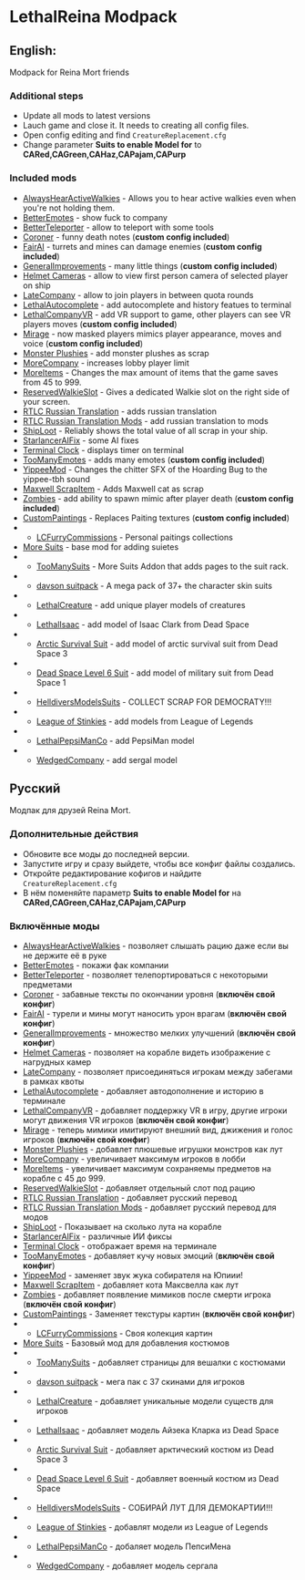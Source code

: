# LethalReina Modpack

## English:

Modpack for Reina Mort friends

### Additional steps

- Update all mods to latest versions
- Lauch game and close it. It needs to creating all config files.
- Open config editing and find `CreatureReplacement.cfg`
- Change parameter **Suits to enable Model for** to **CARed,CAGreen,CAHaz,CAPajam,CAPurp**

### Included mods

* [AlwaysHearActiveWalkies](https://thunderstore.io/c/lethal-company/p/Suskitech/AlwaysHearActiveWalkies/) - Allows you to hear active walkies even when you're not holding them.
* [BetterEmotes](https://thunderstore.io/c/lethal-company/p/KlutzyBubbles/BetterEmotes/) - show fuck to company
* [BetterTeleporter](https://thunderstore.io/c/lethal-company/p/SirTyler/BetterTeleporter/) - allow to teleport with some tools
* [Coroner](https://thunderstore.io/c/lethal-company/p/EliteMasterEric/Coroner/) - funny death notes (**custom config included**)
* [FairAI](https://thunderstore.io/c/lethal-company/p/TheFluff/FairAI/) - turrets and mines can damage enemies (**custom config included**)
* [GeneralImprovements](https://thunderstore.io/c/lethal-company/p/ShaosilGaming/GeneralImprovements/) - many little things (**custom config included**)
* [Helmet Cameras](https://thunderstore.io/c/lethal-company/p/RickArg/Helmet_Cameras/) - allow to view first person camera of selected player on ship
* [LateCompany](https://thunderstore.io/c/lethal-company/p/anormaltwig/LateCompany/) - allow to join players in between quota rounds
* [LethalAutocomplete](https://thunderstore.io/c/lethal-company/p/red_eye/LethalAutocomplete/) - add autocomplete and history featues to terminal
* [LethalCompanyVR](https://thunderstore.io/c/lethal-company/p/DaXcess/LethalCompanyVR/) - add VR support to game, other players can see VR players moves (**custom config included**)
* [Mirage](https://thunderstore.io/c/lethal-company/p/qwbarch/Mirage/) - now masked players mimics player appearance, moves and voice (**custom config included**)
* [Monster Plushies](https://thunderstore.io/c/lethal-company/p/Scintesto/Monster_Plushies/) - add monster plushes as scrap
* [MoreCompany](https://thunderstore.io/c/lethal-company/p/notnotnotswipez/MoreCompany/) - increases lobby player limit
* [MoreItems](https://thunderstore.io/c/lethal-company/p/Drakorle/MoreItems/) - Changes the max amount of items that the game saves from 45 to 999. 
* [ReservedWalkieSlot](https://thunderstore.io/c/lethal-company/p/FlipMods/ReservedWalkieSlot/) - Gives a dedicated Walkie slot on the right side of your screen.
* [RTLC Russian Translation](https://thunderstore.io/c/lethal-company/p/Hayrizan/RTLC_Russian_Translation/) - adds russian translation
* [RTLC Russian Translation Mods](https://thunderstore.io/c/lethal-company/p/Hayrizan/RTLC_Russian_Translation_Mods/) - add russian translation to mods
* [ShipLoot](https://thunderstore.io/c/lethal-company/p/tinyhoot/ShipLoot/) - Reliably shows the total value of all scrap in your ship.
* [StarlancerAIFix](https://thunderstore.io/c/lethal-company/p/AudioKnight/StarlancerAIFix/) - some AI fixes
* [Terminal Clock](https://thunderstore.io/c/lethal-company/p/NotAtomicBomb/Terminal_Clock/) - displays timer on terminal
* [TooManyEmotes](https://thunderstore.io/c/lethal-company/p/FlipMods/TooManyEmotes/) - adds many emotes (**custom config included**)
* [YippeeMod](https://thunderstore.io/c/lethal-company/p/sunnobunno/YippeeMod/) - Changes the chitter SFX of the Hoarding Bug to the yippee-tbh sound
* [Maxwell ScrapItem](https://thunderstore.io/c/lethal-company/p/Kittenji/Maxwell_ScrapItem/) - Adds Maxwell cat as scrap
* [Zombies](https://thunderstore.io/c/lethal-company/p/Synaxin/Zombies/) - add ability to spawn mimic after player death (**custom config included**)
* [CustomPaintings](https://thunderstore.io/c/lethal-company/p/Boniato/CustomPaintings/) - Replaces Paiting textures (**custom config included**)
* * [LCFurryCommissions](https://thunderstore.io/c/lethal-company/p/Citizen17/LCFurryCommissions/) - Personal paitings collections
* [More Suits](https://thunderstore.io/c/lethal-company/p/x753/More_Suits/) - base mod for adding suietes
* * [TooManySuits](https://thunderstore.io/c/lethal-company/p/Verity/TooManySuits/) - More Suits Addon that adds pages to the suit rack.
* * [davson suitpack](https://thunderstore.io/c/lethal-company/p/davson/davson_suitpack/) - A mega pack of 37+ the character skin suits
* * [LethalCreature](https://thunderstore.io/c/lethal-company/p/DarnHyena/LethalCreature/) - add unique player models of creatures
* * [LethalIsaac](https://thunderstore.io/c/lethal-company/p/Pee_John_Labs/LethalIsaac/) - add model of Isaac Clark from Dead Space
* * [Arctic Survival Suit](https://thunderstore.io/c/lethal-company/p/My_Little_Team/Arctic_Survival_Suit/) - add model of arctic survival suit from Dead Space 3
* * [Dead Space Level 6 Suit](https://thunderstore.io/c/lethal-company/p/My_Little_Team/Dead_Space_Level_6_Suit/) - add model of military suit from Dead Space 1
* * [HelldiversModelsSuits](https://thunderstore.io/c/lethal-company/p/Namirus/HelldiversModelsSuits/) - COLLECT SCRAP FOR DEMOCRATY!!!
* * [League of Stinkies](https://thunderstore.io/c/lethal-company/p/Zhonya/League_of_Stinkies/) - add models from League of Legends
* * [LethalPepsiManCo](https://thunderstore.io/c/lethal-company/p/Prism5/LethalPepsiManCo/) - add PepsiMan model
* * [WedgedCompany](https://thunderstore.io/c/lethal-company/p/teremunart/WedgedCompany/) - add sergal model

## Русский

Модпак для друзей Reina Mort.

### Дополнительные действия

- Обновите все моды до последней версии.
- Запустите игру и сразу выйдете, чтобы все конфиг файлы создались.
- Откройте редактирование кофигов и найдите `CreatureReplacement.cfg`
- В нём поменяйте параметр **Suits to enable Model for** на **CARed,CAGreen,CAHaz,CAPajam,CAPurp**

### Включённые моды

* [AlwaysHearActiveWalkies](https://thunderstore.io/c/lethal-company/p/Suskitech/AlwaysHearActiveWalkies/) - позволяет слышать рацию даже если вы не держите её в руке
* [BetterEmotes](https://thunderstore.io/c/lethal-company/p/KlutzyBubbles/BetterEmotes/) - покажи фак компании
* [BetterTeleporter](https://thunderstore.io/c/lethal-company/p/SirTyler/BetterTeleporter/) - позволяет телепортироваться с некоторыми предметами
* [Coroner](https://thunderstore.io/c/lethal-company/p/EliteMasterEric/Coroner/) - забавные тексты по окончании уровня (**включён свой конфиг**)
* [FairAI](https://thunderstore.io/c/lethal-company/p/TheFluff/FairAI/) - турели и мины могут наносить урон врагам (**включён свой конфиг**)
* [GeneralImprovements](https://thunderstore.io/c/lethal-company/p/ShaosilGaming/GeneralImprovements/) - множество мелких улучшений (**включён свой конфиг**)
* [Helmet Cameras](https://thunderstore.io/c/lethal-company/p/RickArg/Helmet_Cameras/) - позволяет на корабле видеть изображение с нагрудных камер
* [LateCompany](https://thunderstore.io/c/lethal-company/p/anormaltwig/LateCompany/) - позволяет присоединяться игрокам между забегами в рамках квоты
* [LethalAutocomplete](https://thunderstore.io/c/lethal-company/p/red_eye/LethalAutocomplete/) - добавляет автодополнение и историю в терминале
* [LethalCompanyVR](https://thunderstore.io/c/lethal-company/p/DaXcess/LethalCompanyVR/) - добавляет поддержку VR в игру, другие игроки могут движения VR игроков (**включён свой конфиг**)
* [Mirage](https://thunderstore.io/c/lethal-company/p/qwbarch/Mirage/) - теперь мимики имитируют внешний вид, джижения и голос игроков (**включён свой конфиг**)
* [Monster Plushies](https://thunderstore.io/c/lethal-company/p/Scintesto/Monster_Plushies/) - добавлет плюшевые игрушки монстров как лут
* [MoreCompany](https://thunderstore.io/c/lethal-company/p/notnotnotswipez/MoreCompany/) - увеличивает максимум игроков в лобби
* [MoreItems](https://thunderstore.io/c/lethal-company/p/Drakorle/MoreItems/) - увеличивает максимум сохраняемы предметов на корабле с 45 до 999. 
* [ReservedWalkieSlot](https://thunderstore.io/c/lethal-company/p/FlipMods/ReservedWalkieSlot/) - добавляет отдельный слот под рацию
* [RTLC Russian Translation](https://thunderstore.io/c/lethal-company/p/Hayrizan/RTLC_Russian_Translation/) - добавляет русский перевод
* [RTLC Russian Translation Mods](https://thunderstore.io/c/lethal-company/p/Hayrizan/RTLC_Russian_Translation_Mods/) - добавляет русский перевод для модов
* [ShipLoot](https://thunderstore.io/c/lethal-company/p/tinyhoot/ShipLoot/) - Показывает на сколько лута на корабле
* [StarlancerAIFix](https://thunderstore.io/c/lethal-company/p/AudioKnight/StarlancerAIFix/) - различные ИИ фиксы
* [Terminal Clock](https://thunderstore.io/c/lethal-company/p/NotAtomicBomb/Terminal_Clock/) - отображает время на терминале
* [TooManyEmotes](https://thunderstore.io/c/lethal-company/p/FlipMods/TooManyEmotes/) - добавляет кучу новых эмоций (**включён свой конфиг**)
* [YippeeMod](https://thunderstore.io/c/lethal-company/p/sunnobunno/YippeeMod/) - заменяет звук жука собирателя на Юпиии!
* [Maxwell ScrapItem](https://thunderstore.io/c/lethal-company/p/Kittenji/Maxwell_ScrapItem/) - добавляет кота Максвелла как лут
* [Zombies](https://thunderstore.io/c/lethal-company/p/Synaxin/Zombies/) - добавляет появление мимиков после смерти игрока (**включён свой конфиг**)
* [CustomPaintings](https://thunderstore.io/c/lethal-company/p/Boniato/CustomPaintings/) - Заменяет текстуры картин (**включён свой конфиг**)
* * [LCFurryCommissions](https://thunderstore.io/c/lethal-company/p/Citizen17/LCFurryCommissions/) - Своя колекция картин
* [More Suits](https://thunderstore.io/c/lethal-company/p/x753/More_Suits/) - Базовый мод для добавления костюмов
* * [TooManySuits](https://thunderstore.io/c/lethal-company/p/Verity/TooManySuits/) - добавляет страницы для вешалки с костюмами
* * [davson suitpack](https://thunderstore.io/c/lethal-company/p/davson/davson_suitpack/) - мега пак с 37 скинами для игроков
* * [LethalCreature](https://thunderstore.io/c/lethal-company/p/DarnHyena/LethalCreature/) - добавляет уникальные модели существ для игроков
* * [LethalIsaac](https://thunderstore.io/c/lethal-company/p/Pee_John_Labs/LethalIsaac/) - добавляет модель Айзека Кларка из Dead Space
* * [Arctic Survival Suit](https://thunderstore.io/c/lethal-company/p/My_Little_Team/Arctic_Survival_Suit/) - добавляет арктический костюм из Dead Space 3
* * [Dead Space Level 6 Suit](https://thunderstore.io/c/lethal-company/p/My_Little_Team/Dead_Space_Level_6_Suit/) - добавляет военный костюм из Dead Space
* * [HelldiversModelsSuits](https://thunderstore.io/c/lethal-company/p/Namirus/HelldiversModelsSuits/) - СОБИРАЙ ЛУТ ДЛЯ ДЕМОКАРТИИ!!!
* * [League of Stinkies](https://thunderstore.io/c/lethal-company/p/Zhonya/League_of_Stinkies/) - добавлят модели из League of Legends
* * [LethalPepsiManCo](https://thunderstore.io/c/lethal-company/p/Prism5/LethalPepsiManCo/) - добаляет модель ПепсиМена
* * [WedgedCompany](https://thunderstore.io/c/lethal-company/p/teremunart/WedgedCompany/) - добавляет модель сергала
